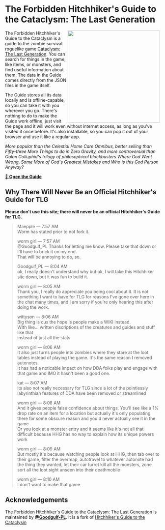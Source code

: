# The Forbidden Hitchhiker's Guide to the Cataclysm: The Last Generation

<img src="src/assets/dont_panic.png" width=300 align="right" />

The Forbidden Hitchhiker's Guide to the Cataclysm is a guide to the zombie survival roguelike game [Cataclysm: The Last Generation](https://github.com/Cataclysm-TLG/Cataclysm-TLG). You can search for things in the game, like items, or monsters, and find useful information about them. The data in the Guide comes directly from the JSON files in the game itself.

The Guide stores all its data locally and is offline-capable, so you can take it with you wherever you go. There's nothing to do to make the Guide work offline, just visit the page and it will work even without internet access, as long as you've visited it once before. It's also installable, so you can pop it out of your browser and use it like a regular app.

_More popular than the Celestial Home Care Omnibus, better selling than Fifty-three More Things to do in Zero Gravity, and more controversial than Oolon Colluphid's trilogy of philosophical blockbusters Where God Went Wrong, Some More of God's Greatest Mistakes and Who is this God Person Anyway?_

[📕 **Open the Guide**](https://ctlg-guide.org)

## Why There Will Never Be an Official Hitchhiker's Guide for TLG

**Please don't use this site; there will never be an official Hitchhiker's Guide for TLG.**

> Maepple — 7:57 AM  
> Worm has stated prior to not fork it.
>
> worm girl — 7:57 AM  
> @Goodgulf_PL Thanks for letting me know. Please take that down or I'll have to brick it on my end.  
> That will be annoying to do, so.
>
> Goodgulf_PL — 8:04 AM  
> ok, I really doesn't understand why but ok, I will take this Hitchhiker site down, but it was fun to build it.
>
> worm girl — 8:05 AM  
> Thank you, I really do appreciate you being cool about it. It is not something I want to have for TLG for reasons I've gone over here in the chat many times, and I am sorry if you're only hearing this after doing the work.
>
> wittyson — 8:06 AM  
> Big thing is cus the hope is people make a WIKI instead.  
> WIth like... written discriptions of the creatures and guides and stuff like that  
> instead of just all the stats
>
> worm girl — 8:06 AM  
> It also just turns people into zombies where they stare at the loot tables instead of playing the game. It's the same reason I removed autonotes.  
> It has had a noticable impact on how DDA folks play and engage with that game and IMO it hasn't been a good one.
>
> kat — 8:07 AM  
> its also not really necessary for TLG since a lot of the pointlessly labyrinthian features of DDA have been removed or streamlined
>
> worm girl — 8:08 AM  
> And it gives people false confidence about things. You'll see like a 1% drop rate on an item for a location but actually it's only populating there for some obscure reason and you'd never actually see it in the game  
> Or you look at a monster entry and it seems like it's not all that difficult because HHG has no way to explain how its unique powers work
>
> worm girl — 8:09 AM  
> But mostly it's because watching people look at HHG, then tab over to their game, filter the overmap, autotravel to whatever autonote had the thing they wanted, let their car turret kill all the monsters, zone sort all the loot sight unseen into their deathmobile
>
> worm girl — 8:10 AM  
> I don't want to make that game

## Acknowledgements

The Forbidden Hitchhiker's Guide to the Cataclysm: The Last Generation is maintained by [**@Goodgulf-PL**](https://github.com/Goodgulf-PL). It is a fork of [Hitchhiker's Guide to the Cataclysm](https://cdda-guide.nornagon.net)
